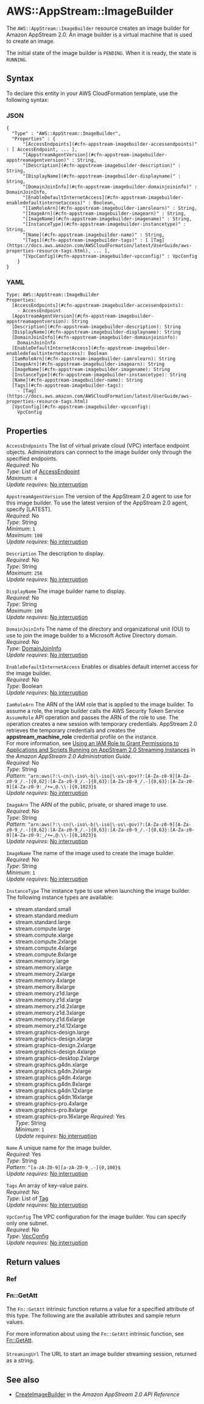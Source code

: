 # AWS::AppStream::ImageBuilder<a name="aws-resource-appstream-imagebuilder"></a>

The `AWS::AppStream::ImageBuilder` resource creates an image builder for Amazon AppStream 2\.0\. An image builder is a virtual machine that is used to create an image\.

The initial state of the image builder is `PENDING`\. When it is ready, the state is `RUNNING`\.

## Syntax<a name="aws-resource-appstream-imagebuilder-syntax"></a>

To declare this entity in your AWS CloudFormation template, use the following syntax:

### JSON<a name="aws-resource-appstream-imagebuilder-syntax.json"></a>

```
{
  "Type" : "AWS::AppStream::ImageBuilder",
  "Properties" : {
      "[AccessEndpoints](#cfn-appstream-imagebuilder-accessendpoints)" : [ AccessEndpoint, ... ],
      "[AppstreamAgentVersion](#cfn-appstream-imagebuilder-appstreamagentversion)" : String,
      "[Description](#cfn-appstream-imagebuilder-description)" : String,
      "[DisplayName](#cfn-appstream-imagebuilder-displayname)" : String,
      "[DomainJoinInfo](#cfn-appstream-imagebuilder-domainjoininfo)" : DomainJoinInfo,
      "[EnableDefaultInternetAccess](#cfn-appstream-imagebuilder-enabledefaultinternetaccess)" : Boolean,
      "[IamRoleArn](#cfn-appstream-imagebuilder-iamrolearn)" : String,
      "[ImageArn](#cfn-appstream-imagebuilder-imagearn)" : String,
      "[ImageName](#cfn-appstream-imagebuilder-imagename)" : String,
      "[InstanceType](#cfn-appstream-imagebuilder-instancetype)" : String,
      "[Name](#cfn-appstream-imagebuilder-name)" : String,
      "[Tags](#cfn-appstream-imagebuilder-tags)" : [ [Tag](https://docs.aws.amazon.com/AWSCloudFormation/latest/UserGuide/aws-properties-resource-tags.html), ... ],
      "[VpcConfig](#cfn-appstream-imagebuilder-vpcconfig)" : VpcConfig
    }
}
```

### YAML<a name="aws-resource-appstream-imagebuilder-syntax.yaml"></a>

```
Type: AWS::AppStream::ImageBuilder
Properties:
  [AccessEndpoints](#cfn-appstream-imagebuilder-accessendpoints):
    - AccessEndpoint
  [AppstreamAgentVersion](#cfn-appstream-imagebuilder-appstreamagentversion): String
  [Description](#cfn-appstream-imagebuilder-description): String
  [DisplayName](#cfn-appstream-imagebuilder-displayname): String
  [DomainJoinInfo](#cfn-appstream-imagebuilder-domainjoininfo):
    DomainJoinInfo
  [EnableDefaultInternetAccess](#cfn-appstream-imagebuilder-enabledefaultinternetaccess): Boolean
  [IamRoleArn](#cfn-appstream-imagebuilder-iamrolearn): String
  [ImageArn](#cfn-appstream-imagebuilder-imagearn): String
  [ImageName](#cfn-appstream-imagebuilder-imagename): String
  [InstanceType](#cfn-appstream-imagebuilder-instancetype): String
  [Name](#cfn-appstream-imagebuilder-name): String
  [Tags](#cfn-appstream-imagebuilder-tags):
    - [Tag](https://docs.aws.amazon.com/AWSCloudFormation/latest/UserGuide/aws-properties-resource-tags.html)
  [VpcConfig](#cfn-appstream-imagebuilder-vpcconfig):
    VpcConfig
```

## Properties<a name="aws-resource-appstream-imagebuilder-properties"></a>

`AccessEndpoints` <a name="cfn-appstream-imagebuilder-accessendpoints"></a>
The list of virtual private cloud \(VPC\) interface endpoint objects\. Administrators can connect to the image builder only through the specified endpoints\.  
_Required_: No  
_Type_: List of [AccessEndpoint](aws-properties-appstream-imagebuilder-accessendpoint.md)  
_Maximum_: `4`  
_Update requires_: [No interruption](https://docs.aws.amazon.com/AWSCloudFormation/latest/UserGuide/using-cfn-updating-stacks-update-behaviors.html#update-no-interrupt)

`AppstreamAgentVersion` <a name="cfn-appstream-imagebuilder-appstreamagentversion"></a>
The version of the AppStream 2\.0 agent to use for this image builder\. To use the latest version of the AppStream 2\.0 agent, specify \[LATEST\]\.  
_Required_: No  
_Type_: String  
_Minimum_: `1`  
_Maximum_: `100`  
_Update requires_: [No interruption](https://docs.aws.amazon.com/AWSCloudFormation/latest/UserGuide/using-cfn-updating-stacks-update-behaviors.html#update-no-interrupt)

`Description` <a name="cfn-appstream-imagebuilder-description"></a>
The description to display\.  
_Required_: No  
_Type_: String  
_Maximum_: `256`  
_Update requires_: [No interruption](https://docs.aws.amazon.com/AWSCloudFormation/latest/UserGuide/using-cfn-updating-stacks-update-behaviors.html#update-no-interrupt)

`DisplayName` <a name="cfn-appstream-imagebuilder-displayname"></a>
The image builder name to display\.  
_Required_: No  
_Type_: String  
_Maximum_: `100`  
_Update requires_: [No interruption](https://docs.aws.amazon.com/AWSCloudFormation/latest/UserGuide/using-cfn-updating-stacks-update-behaviors.html#update-no-interrupt)

`DomainJoinInfo` <a name="cfn-appstream-imagebuilder-domainjoininfo"></a>
The name of the directory and organizational unit \(OU\) to use to join the image builder to a Microsoft Active Directory domain\.  
_Required_: No  
_Type_: [DomainJoinInfo](aws-properties-appstream-imagebuilder-domainjoininfo.md)  
_Update requires_: [No interruption](https://docs.aws.amazon.com/AWSCloudFormation/latest/UserGuide/using-cfn-updating-stacks-update-behaviors.html#update-no-interrupt)

`EnableDefaultInternetAccess` <a name="cfn-appstream-imagebuilder-enabledefaultinternetaccess"></a>
Enables or disables default internet access for the image builder\.  
_Required_: No  
_Type_: Boolean  
_Update requires_: [No interruption](https://docs.aws.amazon.com/AWSCloudFormation/latest/UserGuide/using-cfn-updating-stacks-update-behaviors.html#update-no-interrupt)

`IamRoleArn` <a name="cfn-appstream-imagebuilder-iamrolearn"></a>
The ARN of the IAM role that is applied to the image builder\. To assume a role, the image builder calls the AWS Security Token Service `AssumeRole` API operation and passes the ARN of the role to use\. The operation creates a new session with temporary credentials\. AppStream 2\.0 retrieves the temporary credentials and creates the **appstream_machine_role** credential profile on the instance\.  
For more information, see [Using an IAM Role to Grant Permissions to Applications and Scripts Running on AppStream 2\.0 Streaming Instances](https://docs.aws.amazon.com/appstream2/latest/developerguide/using-iam-roles-to-grant-permissions-to-applications-scripts-streaming-instances.html) in the _Amazon AppStream 2\.0 Administration Guide_\.  
_Required_: No  
_Type_: String  
_Pattern_: `^arn:aws(?:\-cn|\-iso\-b|\-iso|\-us\-gov)?:[A-Za-z0-9][A-Za-z0-9_/.-]{0,62}:[A-Za-z0-9_/.-]{0,63}:[A-Za-z0-9_/.-]{0,63}:[A-Za-z0-9][A-Za-z0-9:_/+=,@.\\-]{0,1023}$`  
_Update requires_: [No interruption](https://docs.aws.amazon.com/AWSCloudFormation/latest/UserGuide/using-cfn-updating-stacks-update-behaviors.html#update-no-interrupt)

`ImageArn` <a name="cfn-appstream-imagebuilder-imagearn"></a>
The ARN of the public, private, or shared image to use\.  
_Required_: No  
_Type_: String  
_Pattern_: `^arn:aws(?:\-cn|\-iso\-b|\-iso|\-us\-gov)?:[A-Za-z0-9][A-Za-z0-9_/.-]{0,62}:[A-Za-z0-9_/.-]{0,63}:[A-Za-z0-9_/.-]{0,63}:[A-Za-z0-9][A-Za-z0-9:_/+=,@.\\-]{0,1023}$`  
_Update requires_: [No interruption](https://docs.aws.amazon.com/AWSCloudFormation/latest/UserGuide/using-cfn-updating-stacks-update-behaviors.html#update-no-interrupt)

`ImageName` <a name="cfn-appstream-imagebuilder-imagename"></a>
The name of the image used to create the image builder\.  
_Required_: No  
_Type_: String  
_Minimum_: `1`  
_Update requires_: [No interruption](https://docs.aws.amazon.com/AWSCloudFormation/latest/UserGuide/using-cfn-updating-stacks-update-behaviors.html#update-no-interrupt)

`InstanceType` <a name="cfn-appstream-imagebuilder-instancetype"></a>
The instance type to use when launching the image builder\. The following instance types are available:

- stream\.standard\.small
- stream\.standard\.medium
- stream\.standard\.large
- stream\.compute\.large
- stream\.compute\.xlarge
- stream\.compute\.2xlarge
- stream\.compute\.4xlarge
- stream\.compute\.8xlarge
- stream\.memory\.large
- stream\.memory\.xlarge
- stream\.memory\.2xlarge
- stream\.memory\.4xlarge
- stream\.memory\.8xlarge
- stream\.memory\.z1d\.large
- stream\.memory\.z1d\.xlarge
- stream\.memory\.z1d\.2xlarge
- stream\.memory\.z1d\.3xlarge
- stream\.memory\.z1d\.6xlarge
- stream\.memory\.z1d\.12xlarge
- stream\.graphics\-design\.large
- stream\.graphics\-design\.xlarge
- stream\.graphics\-design\.2xlarge
- stream\.graphics\-design\.4xlarge
- stream\.graphics\-desktop\.2xlarge
- stream\.graphics\.g4dn\.xlarge
- stream\.graphics\.g4dn\.2xlarge
- stream\.graphics\.g4dn\.4xlarge
- stream\.graphics\.g4dn\.8xlarge
- stream\.graphics\.g4dn\.12xlarge
- stream\.graphics\.g4dn\.16xlarge
- stream\.graphics\-pro\.4xlarge
- stream\.graphics\-pro\.8xlarge
- stream\.graphics\-pro\.16xlarge
  _Required_: Yes  
  _Type_: String  
  _Minimum_: `1`  
  _Update requires_: [No interruption](https://docs.aws.amazon.com/AWSCloudFormation/latest/UserGuide/using-cfn-updating-stacks-update-behaviors.html#update-no-interrupt)

`Name` <a name="cfn-appstream-imagebuilder-name"></a>
A unique name for the image builder\.  
_Required_: Yes  
_Type_: String  
_Pattern_: `^[a-zA-Z0-9][a-zA-Z0-9_.-]{0,100}$`  
_Update requires_: [No interruption](https://docs.aws.amazon.com/AWSCloudFormation/latest/UserGuide/using-cfn-updating-stacks-update-behaviors.html#update-no-interrupt)

`Tags` <a name="cfn-appstream-imagebuilder-tags"></a>
An array of key\-value pairs\.  
_Required_: No  
_Type_: List of [Tag](https://docs.aws.amazon.com/AWSCloudFormation/latest/UserGuide/aws-properties-resource-tags.html)  
_Update requires_: [No interruption](https://docs.aws.amazon.com/AWSCloudFormation/latest/UserGuide/using-cfn-updating-stacks-update-behaviors.html#update-no-interrupt)

`VpcConfig` <a name="cfn-appstream-imagebuilder-vpcconfig"></a>
The VPC configuration for the image builder\. You can specify only one subnet\.  
_Required_: No  
_Type_: [VpcConfig](aws-properties-appstream-imagebuilder-vpcconfig.md)  
_Update requires_: [No interruption](https://docs.aws.amazon.com/AWSCloudFormation/latest/UserGuide/using-cfn-updating-stacks-update-behaviors.html#update-no-interrupt)

## Return values<a name="aws-resource-appstream-imagebuilder-return-values"></a>

### Ref<a name="aws-resource-appstream-imagebuilder-return-values-ref"></a>

### Fn::GetAtt<a name="aws-resource-appstream-imagebuilder-return-values-fn--getatt"></a>

The `Fn::GetAtt` intrinsic function returns a value for a specified attribute of this type\. The following are the available attributes and sample return values\.

For more information about using the `Fn::GetAtt` intrinsic function, see [Fn::GetAtt](https://docs.aws.amazon.com/AWSCloudFormation/latest/UserGuide/intrinsic-function-reference-getatt.html)\.

#### <a name="aws-resource-appstream-imagebuilder-return-values-fn--getatt-fn--getatt"></a>

`StreamingUrl` <a name="StreamingUrl-fn::getatt"></a>
The URL to start an image builder streaming session, returned as a string\.

## See also<a name="aws-resource-appstream-imagebuilder--seealso"></a>

- [CreateImageBuilder](https://docs.aws.amazon.com/appstream2/latest/APIReference/API_CreateImageBuilder.html) in the _Amazon AppStream 2\.0 API Reference_

